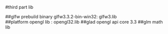 #third part lib


##glfw prebuild binary glfw3.3.2-bin-win32: glfw3.lib  
##platform opengl lib : opengl32.lib
##glad opengl api core 3.3
##glm math lib


